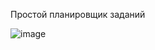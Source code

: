 Простой планировщик заданий

![image](https://user-images.githubusercontent.com/51057800/208177552-e6919941-7b02-4648-bfd1-f23c4aa77fba.png)
